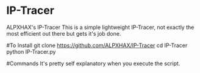 # IP-Tracer
ALPXHAX's IP-Tracer
This is a simple lightweight IP-Tracer, not exactly the most efficient out there but gets it's job done.


#To Install
git clone https://github.com/ALPXHAX/IP-Tracer
cd IP-Tracer
python IP-Tracer.py

#Commands
It's pretty self explanatory when you execute the script.
